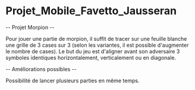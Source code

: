 # Projet_Mobile_Favetto_Jausseran

-- Projet Morpion --

Pour jouer une partie de morpion, il suffit de tracer sur une feuille blanche une grille de 3 cases sur 3 (selon les variantes, il est possible d'augmenter le nombre de cases). 
Le but du jeu est d'aligner avant son adversaire 3 symboles identiques horizontalement, verticalement ou en diagonale.

-- Améliorations possibles --

Possibilité de lancer plusieurs parties en même temps.
